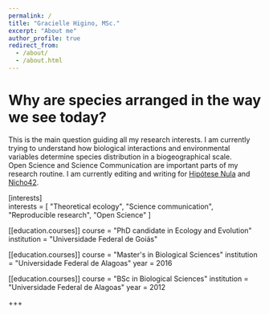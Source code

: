 ```yaml
---
permalink: /
title: "Gracielle Higino, MSc."
excerpt: "About me"
author_profile: true
redirect_from: 
  - /about/
  - /about.html
---
```

# Why are species arranged in the way we see today?  
  
This is the main question guiding all my research interests. I am currently trying to understand how biological interactions and environmental variables determine species distribution in a biogeographical scale.  
Open Science and Science Communication are important parts of my research routine. I am currently editing and writing for [Hipótese Nula](https://medium.com/hipótese-nula/) and [Nicho42](https://medium.com/nicho42/).  


[interests]  
  interests = [
    "Theoretical ecology",
    "Science communication",
    "Reproducible research",
    "Open Science"
  ]

[[education.courses]]
  course = "PhD candidate in Ecology and Evolution"
  institution = "Universidade Federal de Goiás"

[[education.courses]]
  course = "Master's in Biological Sciences"
  institution = "Universidade Federal de Alagoas"
  year = 2016

[[education.courses]]
  course = "BSc in Biological Sciences"
  institution = "Universidade Federal de Alagoas"
  year = 2012

+++
